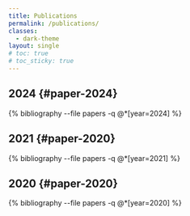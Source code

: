 ```yaml
---
title: Publications
permalink: /publications/
classes:
  - dark-theme
layout: single
# toc: true
# toc_sticky: true
---
```


## 2024 {#paper-2024}

{% bibliography --file papers -q @*[year=2024] %}

## 2021 {#paper-2020}

{% bibliography --file papers -q @*[year=2021] %}

## 2020 {#paper-2020}

{% bibliography --file papers -q @*[year=2020] %}